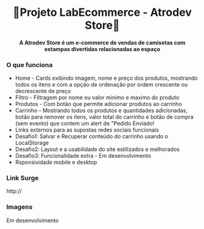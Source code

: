 <h1 align="center">🛒Projeto LabEcommerce - Atrodev Store🚀</h1>


<h4 align="center">A Atrodev Store é um e-commerce de vendas de camisetas com estampas divertidas relacionadas ao espaço</h4>

### O que funciona
- Home - Cards exibindo imagem, nome e preço dos produtos, mostrando todos os itens e com a opção de ordenação por ordem crescente ou decrescente de preço
- Filtro - Filtragem por nome ou valor minimo e maximo do produto
- Produtos - Com botão que permite adicionar produtos ao carrinho
- Carrinho - Mostrando todos os produtos e quantidades adicionadas, botão para remover os itens, valor total do carrinho e botão de compra (sem evento) que contem um alert de "Pedido Enviado!
- Links externos para as supostas redes sociais funcionais
- Desafio1: Salvar e Recuperar conteúdo do carrinho usando o LocalStorage
- Desafio2: Layout e a usabilidade do site estilizados e melhorados
- Desafio3: Funcionalidade extra - Em desenvolvimento
- Rsponsividade mobile e desktop

### Link Surge 
http://

### Imagens

Em desenvolvimento
